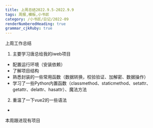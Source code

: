 ```yaml
---
title: 上周总结2022.9.5-2022.9.9
tags: 周报,模板,小书匠
category: /小书匠/日记/2022-09
renderNumberedHeading: true
grammar_cjkRuby: true
---
```

上周工作总结
 1. 主要学习唐总给我的iweb项目
 - 配置运行环境（安装依赖）
 - 了解项目结构
 - 熟悉封装的一些常用函数（数据转换，校验验证、加解密、数据操作）
 - 学习了一些Python内置函数（classmethod、staticmethod、setattr、getattr、delattr、hasattr）、魔法方法
 2. 重温了一下vue2的一些语法
 - 

本周跟进现有项目


